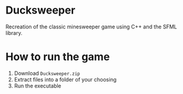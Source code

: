 # Ducksweeper
Recreation of the classic minesweeper game using C++ and the SFML library.

# How to run the game
1. Download `Ducksweeper.zip`
2. Extract files into a folder of your choosing
3. Run the executable
